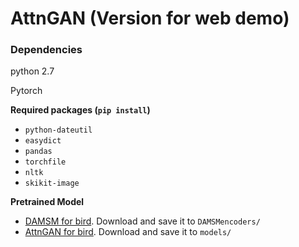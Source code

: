 # AttnGAN (Version for web demo)

### Dependencies
python 2.7

Pytorch

**Required packages (`pip install`)**
- `python-dateutil`
- `easydict`
- `pandas`
- `torchfile`
- `nltk`
- `skikit-image`


**Pretrained Model**
- [DAMSM for bird](https://drive.google.com/open?id=1GNUKjVeyWYBJ8hEU-yrfYQpDOkxEyP3V). Download and save it to `DAMSMencoders/`
- [AttnGAN for bird](https://drive.google.com/open?id=1lqNG75suOuR_8gjoEPYNp8VyT_ufPPig). Download and save it to `models/`